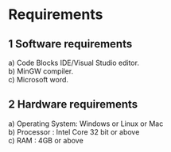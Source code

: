# Requirements

## 1 Software requirements

a) Code Blocks IDE/Visual Studio editor.\
b) MinGW compiler.\
c) Microsoft word.

## 2 Hardware requirements

a) Operating System:  Windows or Linux or Mac\
b) Processor       :  Intel Core 32 bit or above\
c) RAM             :  4GB or above
